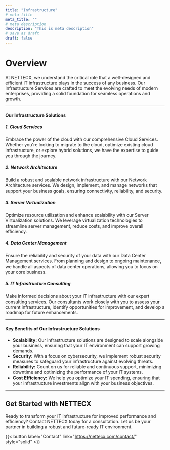 ```yaml
---
title: "Infrastructure"
# meta title
meta_title: ""
# meta description
description: "This is meta description"
# save as draft
draft: false
---
```

# Overview

At NETTECX, we understand the critical role that a well-designed and efficient IT infrastructure plays in the success of any business. Our Infrastructure Services are crafted to meet the evolving needs of modern enterprises, providing a solid foundation for seamless operations and growth.

<hr>

#### Our Infrastructure Solutions
##### 1. Cloud Services

Embrace the power of the cloud with our comprehensive Cloud Services. Whether you're looking to migrate to the cloud, optimize existing cloud infrastructure, or explore hybrid solutions, we have the expertise to guide you through the journey.

##### 2. Network Architecture

Build a robust and scalable network infrastructure with our Network Architecture services. We design, implement, and manage networks that support your business goals, ensuring connectivity, reliability, and security.

##### 3. Server Virtualization

Optimize resource utilization and enhance scalability with our Server Virtualization solutions. We leverage virtualization technologies to streamline server management, reduce costs, and improve overall efficiency.

##### 4. Data Center Management

Ensure the reliability and security of your data with our Data Center Management services. From planning and design to ongoing maintenance, we handle all aspects of data center operations, allowing you to focus on your core business.

##### 5. IT Infrastructure Consulting

Make informed decisions about your IT infrastructure with our expert consulting services. Our consultants work closely with you to assess your current infrastructure, identify opportunities for improvement, and develop a roadmap for future enhancements.

<hr>

#### Key Benefits of Our Infrastructure Solutions

* **Scalability:** Our infrastructure solutions are designed to scale alongside your business, ensuring that your IT environment can support growing demands.
* **Security:** With a focus on cybersecurity, we implement robust security measures to safeguard your infrastructure against evolving threats.
* **Reliability:** Count on us for reliable and continuous support, minimizing downtime and optimizing the performance of your IT systems.
* **Cost Efficiency:** We help you optimize your IT spending, ensuring that your infrastructure investments align with your business objectives.

<hr>

## Get Started with NETTECX

Ready to transform your IT infrastructure for improved performance and efficiency? Contact NETTECX today for a consultation. Let us be your partner in building a robust and future-ready IT environment.

{{< button label="Contact" link="https://nettecx.com/contact/" style="solid" >}}